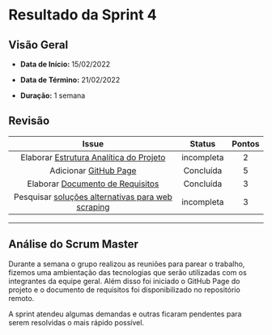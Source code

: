 # Resultado da Sprint 4

## Visão Geral

- **Data de Início:** 15/02/2022

- **Data de Término:** 21/02/2022

- **Duração:** 1 semana

## Revisão

|                                                 Issue                                                 |   Status   | Pontos |
| :---------------------------------------------------------------------------------------------------: | :--------: | :----: |
|      Elaborar [Estrutura Analítica do Projeto](https://github.com/fga-eps-mds/Tema-02/issues/65)      | incompleta |   2    |
|               Adicionar [GitHub Page](https://github.com/fga-eps-mds/Tema-02/issues/61)               | Concluída  |   5    |
|         Elaborar [Documento de Requisitos](https://github.com/fga-eps-mds/Tema-02/issues/67)          | Concluída  |   3    |
| Pesquisar [soluções alternativas para web scraping](https://github.com/fga-eps-mds/Tema-02/issues/69) | incompleta |   3    |

---

## Análise do Scrum Master

Durante a semana o grupo realizou as reuniões para parear o trabalho, fizemos uma ambientação das tecnologias que serão utilizadas com os integrantes da equipe geral. Além disso foi iniciado o GitHub Page do projeto e o documento de requisitos foi disponibilizado no repositório remoto.

A sprint atendeu algumas demandas e outras ficaram pendentes para serem resolvidas o mais rápido possível.
